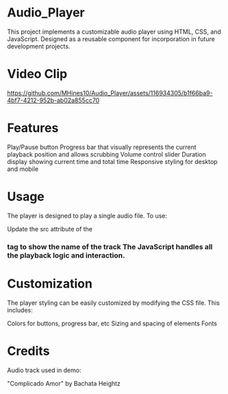 # Audio_Player
This project implements a customizable audio player using HTML, CSS, and JavaScript. Designed as a reusable component for incorporation in future development projects.

# Video Clip


https://github.com/MHines10/Audio_Player/assets/116934305/b1f66ba9-4bf7-4212-952b-ab02a855cc70


# Features
Play/Pause button
Progress bar that visually represents the current playback position and allows scrubbing
Volume control slider
Duration display showing current time and total time
Responsive styling for desktop and mobile

# Usage
The player is designed to play a single audio file. To use:

Update the src attribute of the <audio> element to point to your audio file
Customize the player styling by modifying the CSS
Update the text in the <h3> tag to show the name of the track
The JavaScript handles all the playback logic and interaction.

# Customization
The player styling can be easily customized by modifying the CSS file. This includes:

Colors for buttons, progress bar, etc
Sizing and spacing of elements
Fonts

# Credits
Audio track used in demo:

"Complicado Amor" by Bachata Heightz
